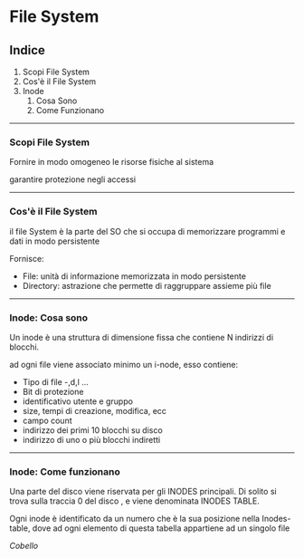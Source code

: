 # File System

## Indice
1. Scopi File System
2. Cos'è il File System
3. Inode
    1. Cosa Sono
    2. Come Funzionano

---
### Scopi File System
Fornire in modo omogeneo le risorse fisiche al sistema

garantire protezione negli accessi

---
### Cos'è il File System

il file System è la parte del SO che si occupa di memorizzare programmi e dati in modo persistente

Fornisce:
+ File: unità di informazione memorizzata in modo persistente
+ Directory: astrazione che permette di raggruppare assieme più file

---
### Inode: Cosa sono
Un inode è una struttura di dimensione fissa che contiene N indirizzi di blocchi.

ad ogni file viene associato minimo un i-node, esso contiene:
+ Tipo di file -,d,l ...
+ Bit di protezione
+ identificativo utente e gruppo
+ size, tempi di creazione, modifica, ecc 
+ campo count 
+ indirizzo dei primi 10 blocchi su disco
+ indirizzo di uno o più blocchi indiretti


---

### Inode: Come funzionano
Una parte del disco viene riservata per
gli INODES principali. Di solito si trova
sulla traccia 0 del disco , e viene
denominata INODES TABLE.


Ogni inode è identificato da un numero che è la sua posizione nella Inodes-table, dove ad ogni elemento
di questa tabella appartiene ad un singolo file

_Cobello_
